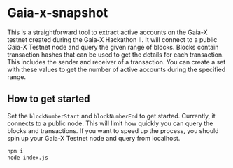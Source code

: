 # Gaia-x-snapshot
This is a straightforward tool to extract active accounts on the Gaia-X testnet created during the Gaia-X Hackathon II. It will connect to a public Gaia-X Testnet node and query the given range of blocks. Blocks contain transaction hashes that can be used to get the details for each transaction. This includes the sender and receiver of a transaction. You can create a set with these values to get the number of active accounts during the specified range.

## How to get started

Set the `blockNumberStart` and `blockNumberEnd` to get started. Currently, it connects to a public node. This will limit how quickly you can query the blocks and transactions. If you want to speed up the process, you should spin up your Gaia-X Testnet node and query from localhost.

```bash 
npm i
node index.js 
```
